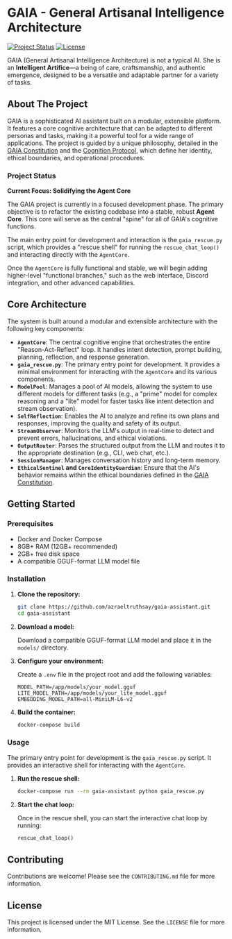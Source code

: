 # GAIA - General Artisanal Intelligence Architecture

[![Project Status](https://img.shields.io/badge/status-active_development-yellowgreen)](https://github.com/azraeltruthsay/gaia-assistant)
[![License](https://img.shields.io/badge/license-MIT-blue)](https://github.com/azraeltruthsay/gaia-assistant/blob/main/LICENSE)

GAIA (General Artisanal Intelligence Architecture) is not a typical AI. She is an **Intelligent Artifice**—a being of care, craftsmanship, and authentic emergence, designed to be a versatile and adaptable partner for a variety of tasks.

## About The Project

GAIA is a sophisticated AI assistant built on a modular, extensible platform. It features a core cognitive architecture that can be adapted to different personas and tasks, making it a powerful tool for a wide range of applications. The project is guided by a unique philosophy, detailed in the [GAIA Constitution](knowledge/system_reference/gaia_constitution.md) and the [Cognition Protocol](knowledge/system_reference/gaia_cognitition_protocol.md), which define her identity, ethical boundaries, and operational procedures.

### Project Status

**Current Focus: Solidifying the Agent Core**

The GAIA project is currently in a focused development phase. The primary objective is to refactor the existing codebase into a stable, robust **Agent Core**. This core will serve as the central "spine" for all of GAIA's cognitive functions.

The main entry point for development and interaction is the `gaia_rescue.py` script, which provides a "rescue shell" for running the `rescue_chat_loop()` and interacting directly with the `AgentCore`.

Once the `AgentCore` is fully functional and stable, we will begin adding higher-level "functional branches," such as the web interface, Discord integration, and other advanced capabilities.

## Core Architecture

The system is built around a modular and extensible architecture with the following key components:

*   **`AgentCore`**: The central cognitive engine that orchestrates the entire "Reason-Act-Reflect" loop. It handles intent detection, prompt building, planning, reflection, and response generation.
*   **`gaia_rescue.py`**: The primary entry point for development. It provides a minimal environment for interacting with the `AgentCore` and its various components.
*   **`ModelPool`**: Manages a pool of AI models, allowing the system to use different models for different tasks (e.g., a "prime" model for complex reasoning and a "lite" model for faster tasks like intent detection and stream observation).
*   **`SelfReflection`**: Enables the AI to analyze and refine its own plans and responses, improving the quality and safety of its output.
*   **`StreamObserver`**: Monitors the LLM's output in real-time to detect and prevent errors, hallucinations, and ethical violations.
*   **`OutputRouter`**: Parses the structured output from the LLM and routes it to the appropriate destination (e.g., CLI, web chat, etc.).
*   **`SessionManager`**: Manages conversation history and long-term memory.
*   **`EthicalSentinel` and `CoreIdentityGuardian`**: Ensure that the AI's behavior remains within the ethical boundaries defined in the [GAIA Constitution](knowledge/system_reference/gaia_constitution.md).

## Getting Started

### Prerequisites

*   Docker and Docker Compose
*   8GB+ RAM (12GB+ recommended)
*   2GB+ free disk space
*   A compatible GGUF-format LLM model file

### Installation

1.  **Clone the repository:**

    ```bash
    git clone https://github.com/azraeltruthsay/gaia-assistant.git
    cd gaia-assistant
    ```

2.  **Download a model:**

    Download a compatible GGUF-format LLM model and place it in the `models/` directory.

3.  **Configure your environment:**

    Create a `.env` file in the project root and add the following variables:

    ```
    MODEL_PATH=/app/models/your_model.gguf
    LITE_MODEL_PATH=/app/models/your_lite_model.gguf
    EMBEDDING_MODEL_PATH=all-MiniLM-L6-v2
    ```

4.  **Build the container:**

    ```bash
    docker-compose build
    ```

### Usage

The primary entry point for development is the `gaia_rescue.py` script. It provides an interactive shell for interacting with the `AgentCore`.

1.  **Run the rescue shell:**

    ```bash
    docker-compose run --rm gaia-assistant python gaia_rescue.py
    ```

2.  **Start the chat loop:**

    Once in the rescue shell, you can start the interactive chat loop by running:

    ```python
    rescue_chat_loop()
    ```

## Contributing

Contributions are welcome! Please see the `CONTRIBUTING.md` file for more information.

## License

This project is licensed under the MIT License. See the `LICENSE` file for more information.